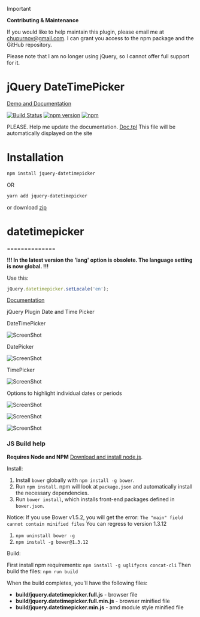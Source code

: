 
> [!IMPORTANT] 
> **Contributing & Maintenance**
> 
> If you would like to help maintain this plugin, please email me at [chupurnov@gmail.com](mailto:chupurnov@gmail.com). I can grant you access to the npm package and the GitHub repository.

Please note that I am no longer using jQuery, so I cannot offer full support for it.

# jQuery DateTimePicker
[Demo and Documentation](https://xdsoft.net/jqplugins/datetimepicker/)

[![Build Status](https://travis-ci.org/xdan/datetimepicker.svg?branch=master)](https://travis-ci.org/xdan/datetimepicker)
[![npm version](https://badge.fury.io/js/jquery-datetimepicker.svg)](https://badge.fury.io/js/jquery-datetimepicker)
[![npm](https://img.shields.io/npm/dm/jquery-datetimepicker.svg)](https://www.npmjs.com/package/jquery-datetimepicker)

PLEASE. Help me update the documentation.
[Doc.tpl](https://github.com/xdan/datetimepicker/blob/master/doc.tpl)
This file will be automatically displayed on the site

# Installation

```bash
npm install jquery-datetimepicker
```
OR
```bash
yarn add jquery-datetimepicker
```
or download [zip](https://github.com/xdan/datetimepicker/releases)
# datetimepicker
==============

**!!! In the latest version the 'lang' option is obsolete. The language setting is now global. !!!**

Use this:
```javascript
jQuery.datetimepicker.setLocale('en');
```
[Documentation][doc]

jQuery Plugin Date and Time Picker

DateTimePicker

![ScreenShot](https://raw.github.com/xdan/datetimepicker/master/screen/1.png)

DatePicker

![ScreenShot](https://raw.github.com/xdan/datetimepicker/master/screen/2.png)

TimePicker

![ScreenShot](https://raw.github.com/xdan/datetimepicker/master/screen/3.png)

Options to highlight individual dates or periods

![ScreenShot](https://raw.github.com/Mingpao/datetimepicker/master/screen/4.png)

![ScreenShot](https://raw.github.com/Mingpao/datetimepicker/master/screen/5.png)

![ScreenShot](https://raw.github.com/Mingpao/datetimepicker/master/screen/6.png)

[doc]: https://xdsoft.net/jqplugins/datetimepicker/

### JS Build help

**Requires Node and NPM** [Download and install node.js](http://nodejs.org/download/).

Install:

1. Install `bower` globally with `npm install -g bower`.
2. Run `npm install`. npm will look at `package.json` and automatically install the necessary dependencies. 
3. Run `bower install`, which installs front-end packages defined in `bower.json`.

Notice: If you use Bower v1.5.2, you will get the error: `The "main" field cannot contain minified files`
You can regress to version 1.3.12

1. `npm uninstall bower -g`
2. `npm install -g bower@1.3.12`

Build:

First install npm requirements: `npm install -g uglifycss concat-cli`
Then build the files: `npm run build`

When the build completes, you'll have the following files:
- **build/jquery.datetimepicker.full.js** - browser file
- **build/jquery.datetimepicker.full.min.js** - browser minified file
- **build/jquery.datetimepicker.min.js** - amd module style minified file
